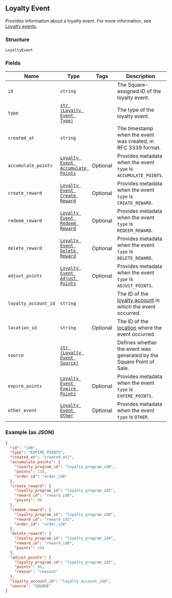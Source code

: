 ## Loyalty Event

Provides information about a loyalty event. 
For more information, see [Loyalty events](https://developer.squareup.com/docs/docs/loyalty-api/overview/#loyalty-events).

### Structure

`LoyaltyEvent`

### Fields

| Name | Type | Tags | Description |
|  --- | --- | --- | --- |
| `id` | `string` |  | The Square-assigned ID of the loyalty event. |
| `type` | [`str (Loyalty Event Type)`](/doc/models/loyalty-event-type.md) |  | The type of the loyalty event. |
| `created_at` | `string` |  | The timestamp when the event was created, in RFC 3339 format. |
| `accumulate_points` | [`Loyalty Event Accumulate Points`](/doc/models/loyalty-event-accumulate-points.md) | Optional | Provides metadata when the event `type` is `ACCUMULATE_POINTS`. |
| `create_reward` | [`Loyalty Event Create Reward`](/doc/models/loyalty-event-create-reward.md) | Optional | Provides metadata when the event `type` is `CREATE_REWARD`. |
| `redeem_reward` | [`Loyalty Event Redeem Reward`](/doc/models/loyalty-event-redeem-reward.md) | Optional | Provides metadata when the event `type` is `REDEEM_REWARD`. |
| `delete_reward` | [`Loyalty Event Delete Reward`](/doc/models/loyalty-event-delete-reward.md) | Optional | Provides metadata when the event `type` is `DELETE_REWARD`. |
| `adjust_points` | [`Loyalty Event Adjust Points`](/doc/models/loyalty-event-adjust-points.md) | Optional | Provides metadata when the event `type` is `ADJUST_POINTS`. |
| `loyalty_account_id` | `string` |  | The ID of the [loyalty account](#type-LoyaltyAccount) in which the event occurred. |
| `location_id` | `string` | Optional | The ID of the [location](#type-Location) where the event occurred. |
| `source` | [`str (Loyalty Event Source)`](/doc/models/loyalty-event-source.md) |  | Defines whether the event was generated by the Square Point of Sale. |
| `expire_points` | [`Loyalty Event Expire Points`](/doc/models/loyalty-event-expire-points.md) | Optional | Provides metadata when the event `type` is `EXPIRE_POINTS`. |
| `other_event` | [`Loyalty Event Other`](/doc/models/loyalty-event-other.md) | Optional | Provides metadata when the event `type` is `OTHER`. |

### Example (as JSON)

```json
{
  "id": "id0",
  "type": "EXPIRE_POINTS",
  "created_at": "created_at2",
  "accumulate_points": {
    "loyalty_program_id": "loyalty_program_id8",
    "points": 118,
    "order_id": "order_id8"
  },
  "create_reward": {
    "loyalty_program_id": "loyalty_program_id2",
    "reward_id": "reward_id6",
    "points": 90
  },
  "redeem_reward": {
    "loyalty_program_id": "loyalty_program_id8",
    "reward_id": "reward_id2",
    "order_id": "order_id8"
  },
  "delete_reward": {
    "loyalty_program_id": "loyalty_program_id4",
    "reward_id": "reward_id8",
    "points": 104
  },
  "adjust_points": {
    "loyalty_program_id": "loyalty_program_id2",
    "points": 96,
    "reason": "reason2"
  },
  "loyalty_account_id": "loyalty_account_id0",
  "source": "SQUARE"
}
```

